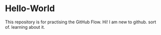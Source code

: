 # Hello-World
This repository is for practising the GitHub Flow.
Hi! I am new to github. sort of. learning about it.
